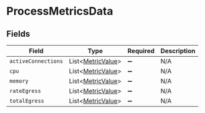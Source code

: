 # ProcessMetricsData


## Fields

| Field                                                    | Type                                                     | Required                                                 | Description                                              |
| -------------------------------------------------------- | -------------------------------------------------------- | -------------------------------------------------------- | -------------------------------------------------------- |
| `activeConnections`                                      | List\<[MetricValue](../../models/shared/MetricValue.md)> | :heavy_minus_sign:                                       | N/A                                                      |
| `cpu`                                                    | List\<[MetricValue](../../models/shared/MetricValue.md)> | :heavy_minus_sign:                                       | N/A                                                      |
| `memory`                                                 | List\<[MetricValue](../../models/shared/MetricValue.md)> | :heavy_minus_sign:                                       | N/A                                                      |
| `rateEgress`                                             | List\<[MetricValue](../../models/shared/MetricValue.md)> | :heavy_minus_sign:                                       | N/A                                                      |
| `totalEgress`                                            | List\<[MetricValue](../../models/shared/MetricValue.md)> | :heavy_minus_sign:                                       | N/A                                                      |